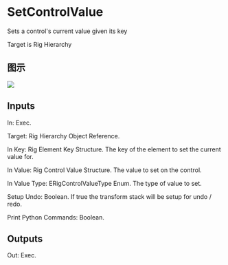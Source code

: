 # SetControlValue

Sets a control's current value given its key

Target is Rig Hierarchy

## 图示

![]($-20221218-21200919.png)

## Inputs

In: Exec.

Target: Rig Hierarchy Object Reference.

In Key: Rig Element Key Structure. The key of the element to set the current value for.

In Value: Rig Control Value Structure. The value to set on the control.

In Value Type: ERigControlValueType Enum. The type of value to set.

Setup Undo: Boolean. If true the transform stack will be setup for undo / redo.

Print Python Commands: Boolean.  

## Outputs

Out: Exec.

